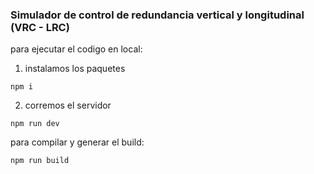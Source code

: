 ### Simulador de control de redundancia vertical y longitudinal (VRC - LRC)

para ejecutar el codigo en local:
1) instalamos los paquetes

```
npm i
```
2) corremos el servidor
```
npm run dev
```

para compilar y generar el build: 

```
npm run build
```